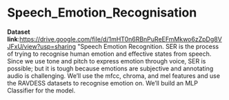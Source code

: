 # Speech_Emotion_Recognisation
**Dataset link**:https://drive.google.com/file/d/1mHT0n6RBnPuReEFmMkwo6zZpDg8VJFxU/view?usp=sharing
"Speech Emotion Recognition. SER is the process of trying to recognise human emotion and effective states from speech. Since we use tone and pitch to express emotion through voice, SER is possible; but it is tough because emotions are subjective and annotating audio is challenging. We’ll use the mfcc, chroma, and mel features and use the RAVDESS datasets to recognise emotion on. We’ll build an MLP Classifier for the model.
